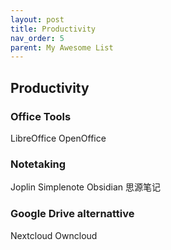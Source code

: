 ```yaml
---
layout: post
title: Productivity
nav_order: 5
parent: My Awesome List
---
```

## Productivity
### Office Tools
LibreOffice
OpenOffice

### Notetaking
Joplin
Simplenote
Obsidian
思源笔记

### Google Drive alternattive
Nextcloud
Owncloud